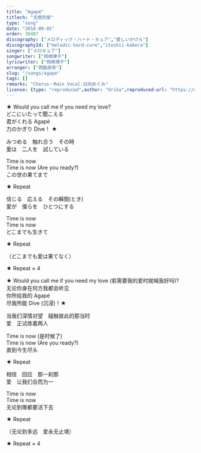 ```yaml
---
title: "Agapé"
titlech: "无偿的爱"
type: "song"
date: "2010-09-05"
order: 30407
discography: ["メロディック・ハード・キュア","愛しいかけら"]
discographyId: ["melodic-hard-cure","itoshii-kakera"]
singer: ["メロキュア"]
songwriter: ["岡崎律子"]
lyricwriter: ["岡崎律子"]
arranger: ["西脇辰弥"]
slug: "/songs/agape"
tags: []
remarks: "Chorus・Main Vocal:日向めぐみ"
license: {type: "reproduced",author: "Orika",reproduced-url: "https://orikamushi.netlify.app/",reproduced-website: "織歌蟲網站"}
---
```


★ Would you call me if you need my love?   
どこにいたって聞こえる   
君がくれる Agapé   
力のかぎり Dive！ ★   
  
みつめる　触れ合う　その時   
愛は　二人を　試している   
  
Time is now   
Time is now (Are you ready?)   
この世の果てまで   
  
★ Repeat   
  
信じる　応える　その瞬間(とき)   
愛が　僕らを　ひとつにする   
  
Time is now   
Time is now  
どこまでも生きて   
  
★ Repeat  
  
（どこまでも愛は果てなく）  
  
★ Repeat × 4   

<!-- 翻译 -->

★ Would you call me if you need my love (若需要我的爱时就喊我好吗)?  
无论你身在何方我都会听见  
你所给我的 Agapé   
尽我所能 Dive (沉浸)！★   
  
当我们深情对望　碰触彼此的那当时  
爱　正试炼着两人  
  
Time is now (是时候了)   
Time is now (Are you ready?)   
直到今生尽头  
  
★ Repeat   
  
相信　回应　那一刹那  
爱　让我们合而为一  
  
Time is now   
Time is now  
无论到哪都要活下去  
  
★ Repeat  
  
（无论到多远　爱永无止境）  
  
★ Repeat × 4
